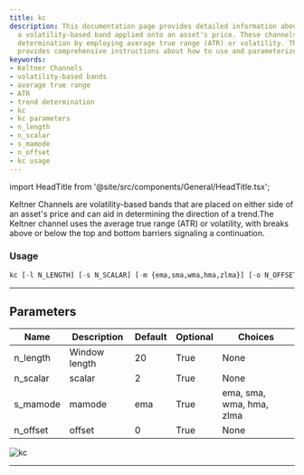 ```yaml
---
title: kc
description: This documentation page provides detailed information about Keltner Channels,
  a volatility-based band applied onto an asset's price. These channels aid in trend
  determination by employing average true range (ATR) or volatility. The page also
  provides comprehensive instructions about how to use and parameterize the 'kc' tool.
keywords:
- Keltner Channels
- volatility-based bands
- average true range
- ATR
- trend determination
- kc
- kc parameters
- n_length
- n_scalar
- s_mamode
- n_offset
- kc usage
---
```


import HeadTitle from '@site/src/components/General/HeadTitle.tsx';

<HeadTitle title="kc - Ta - Etf - Reference | OpenBB Terminal Docs" />

Keltner Channels are volatility-based bands that are placed on either side of an asset's price and can aid in determining the direction of a trend.The Keltner channel uses the average true range (ATR) or volatility, with breaks above or below the top and bottom barriers signaling a continuation.

### Usage

```python
kc [-l N_LENGTH] [-s N_SCALAR] [-m {ema,sma,wma,hma,zlma}] [-o N_OFFSET]
```

---

## Parameters

| Name | Description | Default | Optional | Choices |
| ---- | ----------- | ------- | -------- | ------- |
| n_length | Window length | 20 | True | None |
| n_scalar | scalar | 2 | True | None |
| s_mamode | mamode | ema | True | ema, sma, wma, hma, zlma |
| n_offset | offset | 0 | True | None |

![kc](https://user-images.githubusercontent.com/46355364/154311120-a769ee53-901b-401f-907f-cacac43ee9b9.png)

---
